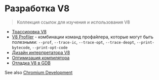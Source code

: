 # Разработка V8

> Коллекция ссылок для изучения и использования V8

* [Трассировка V8](https://github.com/v8/v8/wiki/Tracing-V8)
* [V8 Profiler](https://github.com/v8/v8/wiki/V8-Profiler) - комбинации команд профайлера, которые могут быть полезными: `--prof`, `--trace-ic`, `--trace-opt`, `--trace-deopt`, `--print-bytecode`, `--print-opt-code`
* [Дизайн интерпретатора V8](https://docs.google.com/document/d/11T2CRex9hXxoJwbYqVQ32yIPMh0uouUZLdyrtmMoL44/edit?ts=56f27d9d#heading=h.6jz9dj3bnr8t)
* [Оптимизация компилятора](https://github.com/v8/v8/wiki/TurboFan)
* [Отладка V8 в GDB](https://github.com/v8/v8/wiki/GDB-JIT-Interface)

See also [Chromium Development](chromium-development.md)